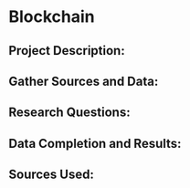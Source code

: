 

# Blockchain

## Project Description:


## Gather Sources and Data:


## Research Questions:


## Data Completion and Results:


## Sources Used: 
